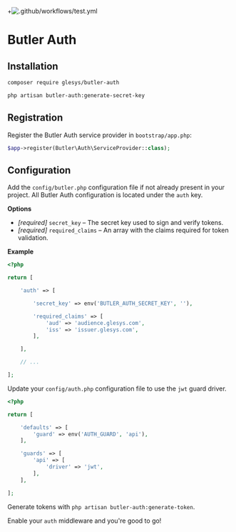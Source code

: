 +![.github/workflows/test.yml](https://github.com/glesys/butler-auth/workflows/.github/workflows/test.yml/badge.svg)


# Butler Auth

## Installation

```sh
composer require glesys/butler-auth

php artisan butler-auth:generate-secret-key
```

## Registration

Register the Butler Auth service provider in `bootstrap/app.php`:

```php
$app->register(Butler\Auth\ServiceProvider::class);
```

## Configuration

Add the `config/butler.php` configuration file if not already present in your
project. All Butler Auth configuration is located under the `auth` key.

**Options**

- _[required]_ `secret_key` – The secret key used to sign and verify tokens.
- _[required]_ `required_claims` – An array with the claims required for token validation.

**Example**

```php
<?php

return [

    'auth' => [

        'secret_key' => env('BUTLER_AUTH_SECRET_KEY', ''),

        'required_claims' => [
            'aud' => 'audience.glesys.com',
            'iss' => 'issuer.glesys.com',
        ],

    ],

    // ...

];
```

Update your `config/auth.php` configuration file to use the `jwt` guard driver.

```php
<?php

return [

    'defaults' => [
        'guard' => env('AUTH_GUARD', 'api'),
    ],

    'guards' => [
        'api' => [
            'driver' => 'jwt',
        ],
    ],

];
```

Generate tokens with `php artisan butler-auth:generate-token`.

Enable your `auth` middleware and you're good to go!
